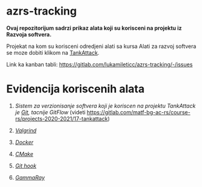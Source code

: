 # azrs-tracking

**Ovaj repozitorijum sadrzi prikaz alata koji su korisceni na projektu iz Razvoja softvera.**

Projekat na kom su korisceni odredjeni alati sa kursa Alati za razvoj softvera se moze dobiti klikom na [TankAttack](https://gitlab.com/matf-bg-ac-rs/course-rs/projects-2020-2021/17-tankattack).

Link ka kanban tabli: https://gitlab.com/lukamileticc/azrs-tracking/-/issues

# Evidencija koriscenih alata

1. _Sistem za verzionisanje softvera koji je koriscen na projektu TankAttack je [Git](https://gitlab.com/lukamileticc/azrs-tracking/-/issues/2), tacnije GitFlow_ (videti https://gitlab.com/matf-bg-ac-rs/course-rs/projects-2020-2021/17-tankattack)

2. [_Valgrind_](https://gitlab.com/lukamileticc/azrs-tracking/-/issues/1)

3. [_Docker_](https://gitlab.com/lukamileticc/azrs-tracking/-/issues/3)

4. [_CMake_](https://gitlab.com/lukamileticc/azrs-tracking/-/issues/4)

5. [_Git hook_](https://gitlab.com/lukamileticc/azrs-tracking/-/issues/5)

6. [_GammaRay_](https://gitlab.com/lukamileticc/azrs-tracking/-/issues/6)



